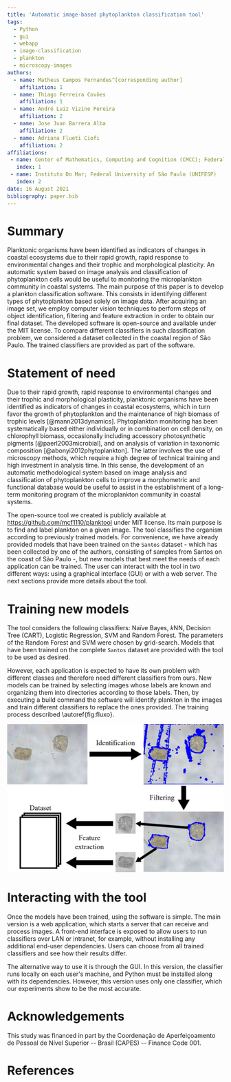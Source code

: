 ```yaml
---
title: 'Automatic image-based phytoplankton classification tool'
tags:
  - Python
  - gui 
  - webapp 
  - image-classification 
  - plankton 
  - microscopy-images
authors:
  - name: Matheus Campos Fernandes^[corresponding author]
    affiliation: 1
  - name: Thiago Ferreira Covões
    affiliation: 1
  - name: André Luiz Vizine Pereira
    affiliation: 2
  - name: Jose Juan Barrera Alba
    affiliation: 2
  - name: Adriana Flueti Ciofi
    affiliation: 2
affiliations:
 - name: Center of Mathematics, Computing and Cognition (CMCC); Federal University of ABC (UFABC)
   index: 1
 - name: Instituto Do Mar; Federal University of São Paulo (UNIFESP)
   index: 2
date: 16 August 2021
bibliography: paper.bib
---
```


# Summary

Planktonic organisms have been identified as indicators of changes in coastal ecosystems due to their rapid growth, rapid response to environmental changes and their trophic and morphological plasticity.
An automatic system based on image analysis and classification of phytoplankton cells would be useful to monitoring the microplankton community in coastal systems.
The main purpose of this paper is to develop a plankton classification software.
This consists in identifying different types of phytoplankton based solely on image data. 
After acquiring an image set, we employ computer vision techniques to perform steps of object identification, filtering and feature extraction in order to obtain our final dataset.
The developed software is open-source and available under the MIT license.
To compare different classifiers in such classification problem, we considered a dataset collected in the coastal region of São Paulo. The trained classifiers are provided as part of the software.

# Statement of need

Due to their rapid growth, rapid response to environmental changes and their trophic and morphological plasticity, planktonic organisms have been identified as indicators of changes in coastal ecosystems, which in turn favor the growth of phytoplankton and the maintenance of high biomass of trophic levels [@mann2013dynamics]. Phytoplankton monitoring has been systematically based either individually or in combination on cell density, on chlorophyll biomass, occasionally including accessory photosynthetic pigments [@paerl2003microbial], and on analysis of variation in taxonomic composition [@abonyi2012phytoplankton]. The latter involves the use of microscopy methods, which require a high degree of technical training and high investment in analysis time. In this sense, the development of an automatic methodological system based on image analysis and classification of phytoplankton cells to improve a morphometric and functional database would be useful to assist in the establishment of a long-term monitoring program of the microplankton community in coastal systems.

The open-source tool we created is publicly available at https://github.com/mcf1110/planktool under MIT license. Its main purpose is to find and label plankton on a given image. The tool classifies the organism according to previously trained models. For convenience, we have already provided models that have been trained on the `Santos` dataset - which has been collected by one of the authors, consisting of samples from Santos on the coast of São Paulo -, but new models that best meet the needs of each application can be trained. The user can interact with the tool in two different ways: using a graphical interface (GUI) or with a web server. The next sections provide more details about the tool. 

# Training new models

The tool considers the following classifiers: Naïve Bayes, $k$NN, Decision Tree (CART), Logistic Regression, SVM and Random Forest. The parameters of the Random Forest and SVM were chosen by grid-search. Models that have been trained on the complete `Santos` dataset are provided with the tool to be used as desired.

However, each application is expected to have its own problem with different classes and therefore need different classifiers from ours. New models can be trained by selecting images whose labels are known and organizing them into directories according to those labels. Then, by executing a build command the software will identify plankton in the images and train different classifiers to replace the ones provided. The training process described \autoref{fig:fluxo}.

![Steps to generate the dataset.\label{fig:fluxo}](images/fluxo.jpg)

# Interacting with the tool

Once the models have been trained, using the software is simple. The main version is a web application, which starts a server that can receive and process images. A front-end interface is exposed to allow users to run classifiers over LAN or intranet, for example, without installing any additional end-user dependencies. Users can choose from all trained classifiers and see how their results differ.

The alternative way to use it is through the GUI. In this version, the classifier runs locally on each user's machine, and Python must be installed along with its dependencies. However, this version uses only one classifier, which our experiments show to be the most accurate.

# Acknowledgements

This study was financed in part by the Coordenação de Aperfeiçoamento de Pessoal de Nível Superior -- Brasil (CAPES) -- Finance Code 001.

# References
